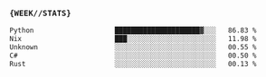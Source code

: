 ### `{WEEK//STATS}` 
<!--START_SECTION:waka-->

```txt
Python                    █████████████████████▓░░░   86.83 %
Nix                       ███░░░░░░░░░░░░░░░░░░░░░░   11.98 %
Unknown                   ░░░░░░░░░░░░░░░░░░░░░░░░░   00.55 %
C#                        ░░░░░░░░░░░░░░░░░░░░░░░░░   00.50 %
Rust                      ░░░░░░░░░░░░░░░░░░░░░░░░░   00.13 %
```

<!--END_SECTION:waka-->
